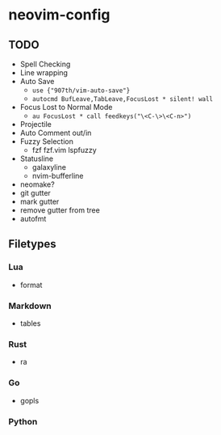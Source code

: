 # neovim-config

## TODO
- Spell Checking
- Line wrapping
- Auto Save
  - `use {"907th/vim-auto-save"}`
  - `autocmd BufLeave,TabLeave,FocusLost * silent! wall`
- Focus Lost to Normal Mode
  - `au FocusLost * call feedkeys("\<C-\>\<C-n>")`
- Projectile
- Auto Comment out/in
- Fuzzy Selection
  - fzf fzf.vim lspfuzzy
- Statusline
  - galaxyline
  - nvim-bufferline
- neomake?
- git gutter
- mark gutter
- remove gutter from tree
- autofmt


## Filetypes
### Lua
- format
### Markdown
- tables
### Rust
- ra
### Go
- gopls

### Python


